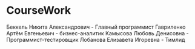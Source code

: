 # CourseWork
Беккель Никита Александрович - Главный программист
Гавриленко Артём Евгеньевич - бизнес-аналитик
Камысова Любовь Денисовна - Программист-тестировщик
Лобанова Елизавета Игоревна - Тимлид
